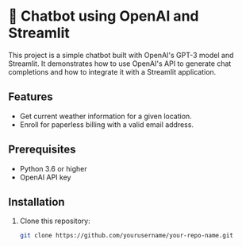 # 💬 Chatbot using OpenAI and Streamlit

This project is a simple chatbot built with OpenAI's GPT-3 model and Streamlit. It demonstrates how to use OpenAI's API to generate chat completions and how to integrate it with a Streamlit application.

## Features

- Get current weather information for a given location.
- Enroll for paperless billing with a valid email address.

## Prerequisites

- Python 3.6 or higher
- OpenAI API key

## Installation

1. Clone this repository:
   ```bash
   git clone https://github.com/yourusername/your-repo-name.git
